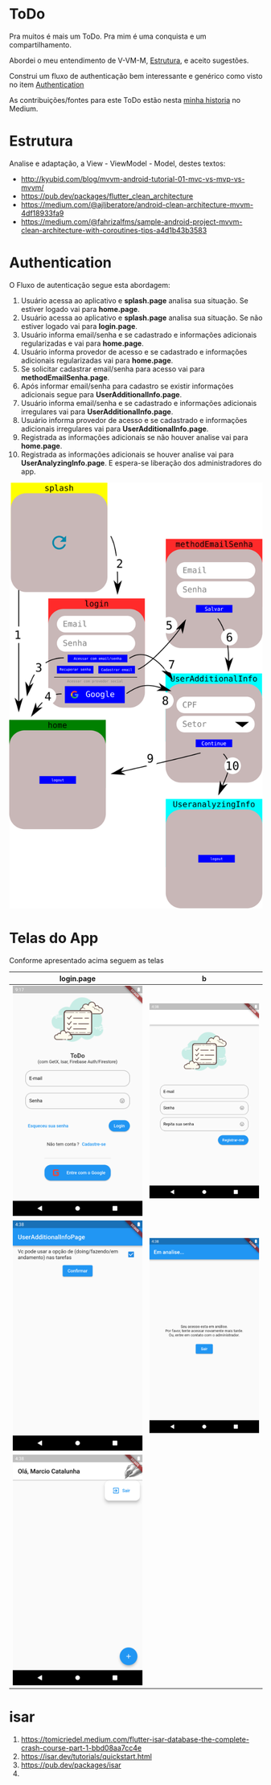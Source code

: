# ToDo
Pra muitos é mais um ToDo. Pra mim é uma conquista e um compartilhamento.

Abordei o meu entendimento de V-VM-M, [Estrutura](#estrutura), e aceito sugestões.

Construi um fluxo de authenticação bem interessante e genérico como visto no item [Authentication](#authentication)

As contribuições/fontes para este ToDo estão nesta [minha historia](https://medium.com/@catalunha.mj/deploy-app-flutter-android-para-flutter-web-no-firebase-hosting-5d39d5e48c5) no Medium.

# Estrutura


Analise e adaptação, a View - ViewModel - Model, destes textos:
* http://kyubid.com/blog/mvvm-android-tutorial-01-mvc-vs-mvp-vs-mvvm/
* https://pub.dev/packages/flutter_clean_architecture
* https://medium.com/@ajliberatore/android-clean-architecture-mvvm-4df18933fa9
* https://medium.com/@fahrizalfms/sample-android-project-mvvm-clean-architecture-with-coroutines-tips-a4d1b43b3583


# Authentication
O Fluxo de autenticação segue esta abordagem:
1. Usuário acessa ao aplicativo e **splash.page** analisa sua situação. Se estiver logado vai para **home.page**.
2. Usuário acessa ao aplicativo e **splash.page** analisa sua situação. Se não estiver logado vai para **login.page**.
3. Usuário informa email/senha e se cadastrado e informações adicionais regularizadas e vai para **home.page**.
4. Usuário informa provedor de acesso e se cadastrado e informações adicionais regularizadas vai para **home.page**.
5. Se solicitar cadastrar email/senha para acesso vai para **methodEmailSenha.page**.
6. Após informar email/senha para cadastro se existir informações adicionais segue para **UserAdditionalInfo.page**.
7. Usuário informa email/senha e se cadastrado e informações adicionais irregulares vai para **UserAdditionalInfo.page**.
8. Usuário informa provedor de acesso e se cadastrado e informações adicionais irregulares vai para **UserAdditionalInfo.page**.
9. Registrada as informações adicionais se não houver analise vai para **home.page**.
10. Registrada as informações adicionais se houver analise vai para **UserAnalyzingInfo.page**. E espera-se liberação dos administradores do app. 

![](readme_files/drawing.svg)

# Telas do App
Conforme apresentado acima seguem as telas 

|login.page|b|
|---|---|
|![](readme_files/login.png)|![](readme_files/email_passwd.png)|
|![](readme_files/add.png)|![](readme_files/analysis.png)|
|![](readme_files/home.png)||

# isar

1. https://tomicriedel.medium.com/flutter-isar-database-the-complete-crash-course-part-1-bbd08aa7cc4e
2. https://isar.dev/tutorials/quickstart.html
3. https://pub.dev/packages/isar
4. 
